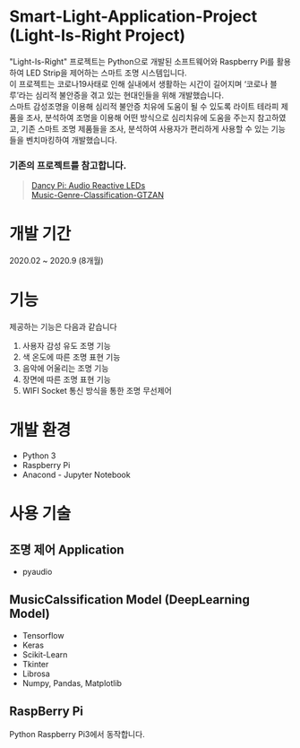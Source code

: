 # Smart-Light-Application-Project (Light-Is-Right Project)

"Light-Is-Right" 프로젝트는 Python으로 개발된 소프트웨어와 Raspberry Pi를 활용하여 LED Strip을 제어하는 스마트 조명 시스템입니다. </br>
 이 프로젝트는 코로나19사태로 인해 실내에서 생활하는 시간이 길어지며 ‘코로나 블루’라는 심리적 불안증을 겪고 있는 현대인들을 위해 개발했습니다.</br>
 스마트 감성조명을 이용해 심리적 불안증 치유에 도움이 될 수 있도록 라이트 테라피 제품을 조사, 분석하여 조명을 이용해 어떤 방식으로 심리치유에 도움을 주는지 참고하였고,
기존 스마트 조명 제품들을 조사, 분석하여 사용자가 편리하게 사용할 수 있는 기능들을 벤치마킹하여 개발했습니다.  

<h3> 기존의 프로젝트를 참고합니다.</h3>

> [Dancy Pi: Audio Reactive LEDs](https://github.com/naztronaut/dancyPi-audio-reactive-led) <br/>
> [Music-Genre-Classification-GTZAN](https://github.com/chittalpatel/Music-Genre-Classification-GTZAN)

# 개발 기간
2020.02 ~ 2020.9 (8개월)

# 기능
제공하는 기능은 다음과 같습니다
1. 사용자 감성 유도 조명 기능
2. 색 온도에 따른 조명 표현 기능
3. 음악에 어울리는 조명 기능
4. 장면에 따른 조명 표현 기능
5. WIFI Socket 통신 방식을 통한 조명 무선제어

# 개발 환경
- Python 3
- Raspberry Pi
- Anacond - Jupyter Notebook

# 사용 기술

## 조명 제어 Application
- pyaudio

## MusicCalssification Model (DeepLearning Model)
- Tensorflow
- Keras
- Scikit-Learn
- Tkinter
- Librosa
- Numpy, Pandas, Matplotlib


## RaspBerry Pi







Python Raspberry Pi3에서 동작합니다. 
